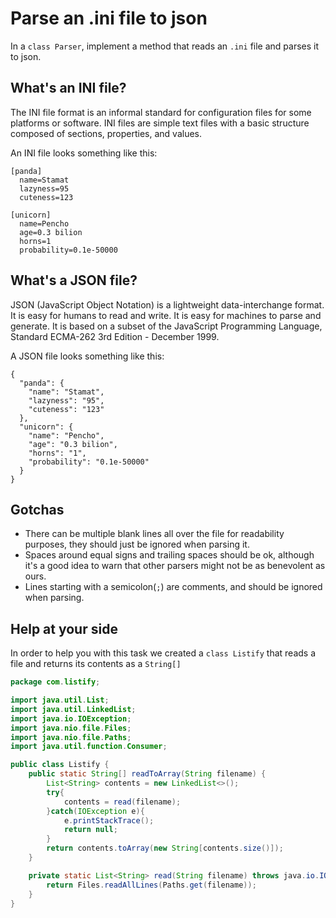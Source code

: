 # Parse an .ini file to json

In a `class Parser`, implement a method that reads an `.ini` file and parses it to json.

## What's an INI file?

The INI file format is an informal standard for configuration files for some platforms or software. INI files are simple text files with a basic structure composed of sections, properties, and values.

An INI file looks something like this:

```
[panda]
  name=Stamat
  lazyness=95
  cuteness=123

[unicorn]
  name=Pencho
  age=0.3 bilion
  horns=1
  probability=0.1e-50000
```

## What's a JSON file?

JSON (JavaScript Object Notation) is a lightweight data-interchange format. It is easy for humans to read and write. It is easy for machines to parse and generate. It is based on a subset of the JavaScript Programming Language, Standard ECMA-262 3rd Edition - December 1999.

A JSON file looks something like this:

```
{
  "panda": {
    "name": "Stamat",
    "lazyness": "95",
    "cuteness": "123"
  },
  "unicorn": {
    "name": "Pencho",
    "age": "0.3 bilion",
    "horns": "1",
    "probability": "0.1e-50000"
  }
}
```

## Gotchas

 * There can be multiple blank lines all over the file for readability purposes, they should just be ignored when parsing it.
 * Spaces around equal signs and trailing spaces should be ok, although it's a good idea to warn that other parsers might not be as benevolent as ours.
 * Lines starting with a semicolon(`;`) are comments, and should be ignored when parsing.

## Help at your side

In order to help you with this task we created a `class Listify` that reads a file and returns its contents as a `String[]`

```java
package com.listify;

import java.util.List;
import java.util.LinkedList;
import java.io.IOException;
import java.nio.file.Files;
import java.nio.file.Paths;
import java.util.function.Consumer;

public class Listify {
	public static String[] readToArray(String filename) {
		List<String> contents = new LinkedList<>();
		try{
			contents = read(filename);
		}catch(IOException e){
			e.printStackTrace();
			return null;
		}
		return contents.toArray(new String[contents.size()]);
	}

	private static List<String> read(String filename) throws java.io.IOException {
		return Files.readAllLines(Paths.get(filename));
	}
}
```
